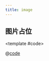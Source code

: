 ```yaml
---
title: image
---
```


## 图片占位

<demo-box showCode>
  <ImageDemo />

<template #code>

@[code](/src/views/demo/EmptyImagePlaceholder.vue)

  </template>
</demo-box>

<script setup>
import ImageDemo from '@/views/demo/EmptyImagePlaceholder/EmptyImagePlaceholder.vue'

</script>
